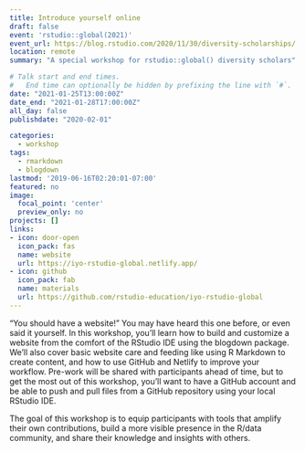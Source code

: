 ```yaml
---
title: Introduce yourself online
draft: false
event: 'rstudio::global(2021)'
event_url: https://blog.rstudio.com/2020/11/30/diversity-scholarships/
location: remote
summary: "A special workshop for rstudio::global() diversity scholars"

# Talk start and end times.
#   End time can optionally be hidden by prefixing the line with `#`.
date: "2021-01-25T13:00:00Z"
date_end: "2021-01-28T17:00:00Z"
all_day: false
publishdate: "2020-02-01"

categories:
  - workshop
tags:
  - rmarkdown
  - blogdown
lastmod: '2019-06-16T02:20:01-07:00'
featured: no
image:
  focal_point: 'center'
  preview_only: no
projects: []
links:
- icon: door-open
  icon_pack: fas
  name: website
  url: https://iyo-rstudio-global.netlify.app/
- icon: github
  icon_pack: fab
  name: materials
  url: https://github.com/rstudio-education/iyo-rstudio-global
---
```



“You should have a website!” You may have heard this one before, or even said it yourself. In this workshop, you’ll learn how to build and customize a website from the comfort of the RStudio IDE using the blogdown package. We’ll also cover basic website care and feeding like using R Markdown to create content, and how to use GitHub and Netlify to improve your workflow. Pre-work will be shared with participants ahead of time, but to get the most out of this workshop, you’ll want to have a GitHub account and be able to push and pull files from a GitHub repository using your local RStudio IDE.

The goal of this workshop is to equip participants with tools that amplify their own contributions, build a more visible presence in the R/data community, and share their knowledge and insights with others.
